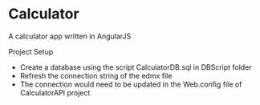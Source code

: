 # Calculator
A calculator app written in AngularJS

Project Setup
- Create a database using the script CalculatorDB.sql in DBScript folder
- Refresh the connection string of the edmx file
- The connection would need to be updated in the Web.config file of CalculatorAPI project
